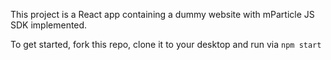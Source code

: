 This project is a React app containing a dummy website with mParticle JS SDK implemented.

To get started, fork this repo, clone it to your desktop and run via `npm start`
